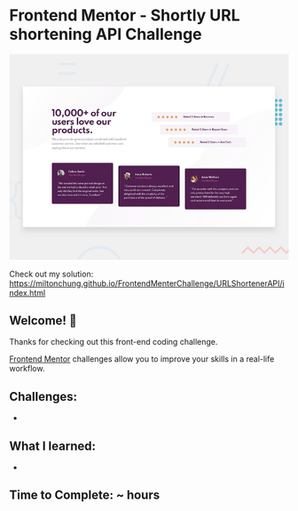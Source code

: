 # Frontend Mentor - Shortly URL shortening API Challenge

![Design preview for the Shortly URL shortening API coding challenge](./design/desktop-preview.jpg)

Check out my solution: https://miltonchung.github.io/FrontendMenterChallenge/URLShortenerAPI/index.html

## Welcome! 👋

Thanks for checking out this front-end coding challenge.

[Frontend Mentor](https://www.frontendmentor.io) challenges allow you to improve your skills in a real-life workflow.

## Challenges:

-

## What I learned:

-

## Time to Complete: ~ hours
